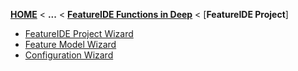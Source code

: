 <!-- Breadcrumb -->
[**HOME**](https://github.com/FeatureIDE/FeatureIDE/wiki) < **...** < [**FeatureIDE Functions in Deep**](https://github.com/FeatureIDE/FeatureIDE/wiki/FeatureIDE-Functions-in-Deep) < [**FeatureIDE Project**]

* [FeatureIDE Project Wizard](https://github.com/FeatureIDE/FeatureIDE/wiki/FeatureIDE-Project-Wizard)
* [Feature Model Wizard](https://github.com/FeatureIDE/FeatureIDE/wiki/Feature-Model-Wizard)
* [Configuration Wizard](https://github.com/FeatureIDE/FeatureIDE/wiki/Configuration-Wizard)